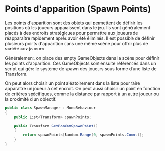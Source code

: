 # Points d'apparition (Spawn Points)

Les points d'apparition sont des objets qui permettent de définir les positions où les joueurs apparaissent dans le jeu. Ils sont généralement placés à des endroits stratégiques pour permettre aux joueurs de réapparaître rapidement après avoir été éliminés. Il est possible de définir plusieurs points d'apparition dans une même scène pour offrir plus de variété aux joueurs.

Généralement, on place des empty GameObjects dans la scène pour définir les points d'apparition. Ces GameObjects sont ensuite référencés dans un script qui gère le système de spawn des joueurs sous forme d'une liste de Transform.

On peut alors choisir un point aléatoirement dans la liste pour faire apparaître un joueur à cet endroit. On peut aussi choisir un point en fonction de critères spécifiques, comme la distance par rapport à un autre joueur ou la proximité d'un objectif.

```csharp
public class SpawnManager : MonoBehaviour
{
    public List<Transform> spawnPoints;

    public Transform GetRandomSpawnPoint()
    {
        return spawnPoints[Random.Range(0, spawnPoints.Count)];
    }
}
```
